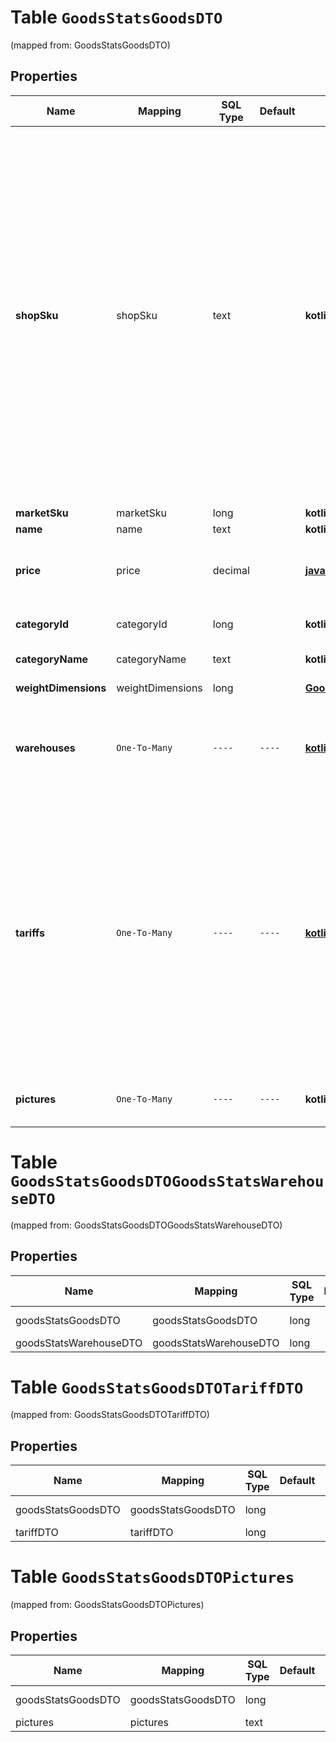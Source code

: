 
# Table `GoodsStatsGoodsDTO`
(mapped from: GoodsStatsGoodsDTO)

## Properties
Name | Mapping | SQL Type | Default | Type | Description | Notes
---- | ------- | -------- | ------- | ---- | ----------- | -----
**shopSku** | shopSku | text |  | **kotlin.String** | Ваш SKU — идентификатор товара в вашей системе.  Разрешена любая последовательность длиной до 255 знаков.  Правила использования SKU:  * У каждого товара SKU должен быть свой.  * SKU товара нельзя менять — можно только удалить товар и добавить заново с новым SKU.  * Уже заданный SKU нельзя освободить и использовать заново для другого товара. Каждый товар должен получать новый идентификатор, до того никогда не использовавшийся в вашем каталоге.  [Что такое SKU и как его назначать](https://yandex.ru/support/marketplace/assortment/add/index.html#fields)  |  [optional]
**marketSku** | marketSku | long |  | **kotlin.Long** | SKU на Маркете. |  [optional]
**name** | name | text |  | **kotlin.String** | Название товара. |  [optional]
**price** | price | decimal |  | [**java.math.BigDecimal**](java.math.BigDecimal.md) | Цена на товар в валюте, которая установлена [в кабинете продавца на Маркете](https://partner.market.yandex.ru/). |  [optional]
**categoryId** | categoryId | long |  | **kotlin.Long** | Идентификатор категории товара на Маркете. |  [optional]
**categoryName** | categoryName | text |  | **kotlin.String** | Название категории товара на Маркете. |  [optional]
**weightDimensions** | weightDimensions | long |  | [**GoodsStatsWeightDimensionsDTO**](GoodsStatsWeightDimensionsDTO.md) |  |  [optional] [foreignkey]
**warehouses** | `One-To-Many` | `----` | `----`  | [**kotlin.Array&lt;GoodsStatsWarehouseDTO&gt;**](GoodsStatsWarehouseDTO.md) | Информация о складах, на которых хранится товар.  Параметр не приходит, если товара нет ни на одном складе.  |  [optional]
**tariffs** | `One-To-Many` | `----` | `----`  | [**kotlin.Array&lt;TariffDTO&gt;**](TariffDTO.md) | Информация о тарифах, по которым нужно заплатить за услуги Маркета.  По некоторым услугам могут возвращаться несколько разных стоимостей. Например, в модели FBS стоимость услуги &#x60;SORTING&#x60; (обработка заказа) зависит от способа отгрузки и количества заказов в отгрузке. Подробнее о тарифах на услуги читайте [в Справке Маркета для продавцов](https://yandex.ru/support2/marketplace/ru/introduction/rates/models/).  |  [optional]
**pictures** | `One-To-Many` | `----` | `----`  | **kotlin.Array&lt;kotlin.String&gt;** | Ссылки (URL) изображений товара в хорошем качестве. |  [optional]









# **Table `GoodsStatsGoodsDTOGoodsStatsWarehouseDTO`**
(mapped from: GoodsStatsGoodsDTOGoodsStatsWarehouseDTO)

## Properties
Name | Mapping | SQL Type | Default | Type | Description | Notes
---- | ------- | -------- | ------- | ---- | ----------- | -----
goodsStatsGoodsDTO | goodsStatsGoodsDTO | long | | kotlin.Long | Primary Key | *one*
goodsStatsWarehouseDTO | goodsStatsWarehouseDTO | long | | kotlin.Long | Foreign Key | *many*



# **Table `GoodsStatsGoodsDTOTariffDTO`**
(mapped from: GoodsStatsGoodsDTOTariffDTO)

## Properties
Name | Mapping | SQL Type | Default | Type | Description | Notes
---- | ------- | -------- | ------- | ---- | ----------- | -----
goodsStatsGoodsDTO | goodsStatsGoodsDTO | long | | kotlin.Long | Primary Key | *one*
tariffDTO | tariffDTO | long | | kotlin.Long | Foreign Key | *many*



# **Table `GoodsStatsGoodsDTOPictures`**
(mapped from: GoodsStatsGoodsDTOPictures)

## Properties
Name | Mapping | SQL Type | Default | Type | Description | Notes
---- | ------- | -------- | ------- | ---- | ----------- | -----
goodsStatsGoodsDTO | goodsStatsGoodsDTO | long | | kotlin.Long | Primary Key | *one*
pictures | pictures | text | | kotlin.String | Foreign Key | *many*



